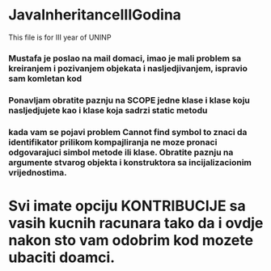 # JavaInheritanceIIIGodina


This file is for III year of UNINP

### Mustafa je poslao na mail domaci, imao je mali problem sa kreiranjem i pozivanjem objekata i nasljedjivanjem, ispravio sam komletan kod
### Ponavljam obratite paznju na SCOPE jedne klase i klase koju nasljedjujete kao i klase koja sadrzi static metodu

### kada vam se pojavi problem Cannot find symbol to znaci da identifikator prilikom kompajliranja ne moze pronaci odgovarajuci simbol metode ili klase. Obratite paznju na argumente stvarog objekta i konstruktora sa incijalizacionim vrijednostima.

# Svi imate opciju KONTRIBUCIJE sa vasih kucnih racunara tako da i ovdje nakon sto vam odobrim kod mozete ubaciti doamci.
